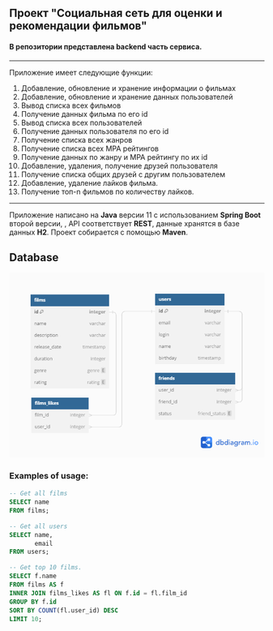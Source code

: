 ## Проект "Социальная сеть для оценки и рекомендации фильмов"
#### В репозитории представлена backend часть сервиса.

---

Приложение имеет следующие функции:
1. Добавление, обновление и хранение информации о фильмах
1. Добавление, обновление и хранение данных пользователей
1. Вывод списка всех фильмов
1. Получение данных фильма по его id
1. Вывод списка всех пользователей
1. Получение данных пользователя по его id
1. Получение списка всех жанров
1. Получение списка всех MPA рейтингов
1. Получение данных по жанру и MPA рейтингу по их id
1. Добавление, удаления, получение друзей пользователя
1. Получение списка общих друзей с другим пользователем
1. Добавление, удаление лайков фильма.
1. Получение топ-n фильмов по количеству лайков.

-----

Приложение написано на **Java** версии 11 с использованием **Spring Boot** второй версии, , API соответствует **REST**, данные хранятся в базе данных **H2**. Проект собирается с помощью  **Maven**. 

## Database
![database diagram](/database_er.png)

### Examples of usage:

```sql
-- Get all films
SELECT name
FROM films;
```

```sql
-- Get all users
SELECT name,
       email
FROM users;
```

```sql
-- Get top 10 films.
SELECT f.name
FROM films AS f
INNER JOIN films_likes AS fl ON f.id = fl.film_id
GROUP BY f.id
SORT BY COUNT(fl.user_id) DESC
LIMIT 10;
```

